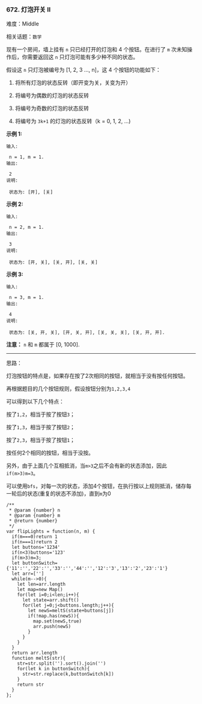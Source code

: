 ### 672. 灯泡开关 Ⅱ

难度：Middle

相关话题：`数学`

现有一个房间，墙上挂有 `n` 只已经打开的灯泡和 4 个按钮。在进行了 `m` 次未知操作后，你需要返回这 `n` 只灯泡可能有多少种不同的状态。



假设这  `n`  只灯泡被编号为 [1, 2, 3 ..., n]，这 4 个按钮的功能如下：




1. 将所有灯泡的状态反转（即开变为关，关变为开）

2. 将编号为偶数的灯泡的状态反转

3. 将编号为奇数的灯泡的状态反转

4. 将编号为  `3k+1`  的灯泡的状态反转（k = 0, 1, 2, ...)





**示例 1:** 





```
输入:

 n = 1, m = 1.
输出:

 2
说明:

 状态为: [开], [关]

```


**示例 2:** 





```
输入:

 n = 2, m = 1.
输出:

 3
说明:

 状态为: [开, 关], [关, 开], [关, 关]

```


**示例 3:** 





```
输入:

 n = 3, m = 1.
输出:

 4
说明:

 状态为: [关, 开, 关], [开, 关, 开], [关, 关, 关], [关, 开, 开].

```


**注意：**  `n` 和 `m`  都属于 [0, 1000].




-----

思路：

灯泡按钮的特点是，如果存在按了2次相同的按钮，就相当于没有按任何按钮。

再根据题目的几个按钮规则，假设按钮分别为`1,2,3,4`

可以得到以下几个特点：

按了`1,2`，相当于按了按钮`3`；

按了`1,3`，相当于按了按钮`2`；

按了`2,3`，相当于按了按钮`1`；

按任何2个相同的按钮，相当于没按。

另外，由于上面几个互相抵消，当`m>3`之后不会有新的状态添加，因此`if(m>3)m=3`。

可以使用`bfs`，对每一次的状态，添加4个按钮，在执行按以上规则抵消，储存每一轮后的状态(重复的状态不添加)，直到`m`为0




```
/**
 * @param {number} n
 * @param {number} m
 * @return {number}
 */
var flipLights = function(n, m) {
  if(m===0)return 1
  if(n===1)return 2
  let buttons='1234'
  if(n<3)buttons='123'
  if(m>3)m=3;
  let buttonSwitch={'11':'','22':'','33':'','44':'','12':'3','13':'2','23':'1'}
  let arr=['']
  while(m-->0){
    let len=arr.length
    let map=new Map()
    for(let i=0;i<len;i++){
      let state=arr.shift()
      for(let j=0;j<buttons.length;j++){
        let newS=meltS(state+buttons[j])
        if(!map.has(newS)){
          map.set(newS,true)
          arr.push(newS)
        }
      }
    }
  }
  return arr.length
  function meltS(str){
    str=str.split('').sort().join('')
    for(let k in buttonSwitch){
      str=str.replace(k,buttonSwitch[k])
    }
    return str
  }
};



```

